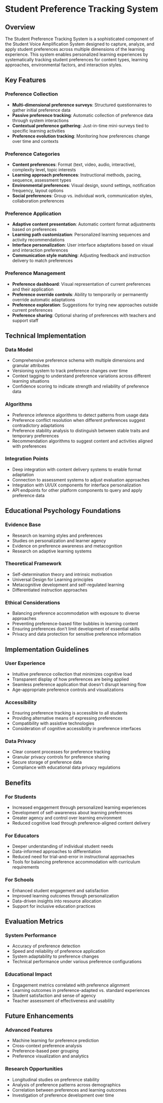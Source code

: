 # Student Preference Tracking System

## Overview

The Student Preference Tracking System is a sophisticated component of the Student Voice Amplification System designed to capture, analyze, and apply student preferences across multiple dimensions of the learning experience. This system enables personalized learning experiences by systematically tracking student preferences for content types, learning approaches, environmental factors, and interaction styles.

## Key Features

### Preference Collection
- **Multi-dimensional preference surveys**: Structured questionnaires to gather initial preference data
- **Passive preference tracking**: Automatic collection of preference data through system interactions
- **Contextual preference gathering**: Just-in-time mini-surveys tied to specific learning activities
- **Preference evolution tracking**: Monitoring how preferences change over time and contexts

### Preference Categories
- **Content preferences**: Format (text, video, audio, interactive), complexity level, topic interests
- **Learning approach preferences**: Instructional methods, pacing, sequence, assessment types
- **Environmental preferences**: Visual design, sound settings, notification frequency, layout options
- **Social preferences**: Group vs. individual work, communication styles, collaboration preferences

### Preference Application
- **Adaptive content presentation**: Automatic content format adjustments based on preferences
- **Learning path customization**: Personalized learning sequences and activity recommendations
- **Interface personalization**: User interface adaptations based on visual and interaction preferences
- **Communication style matching**: Adjusting feedback and instruction delivery to match preferences

### Preference Management
- **Preference dashboard**: Visual representation of current preferences and their application
- **Preference override controls**: Ability to temporarily or permanently override automatic adaptations
- **Preference exploration**: Suggestions for trying new approaches outside current preferences
- **Preference sharing**: Optional sharing of preferences with teachers and support staff

## Technical Implementation

### Data Model
- Comprehensive preference schema with multiple dimensions and granular attributes
- Versioning system to track preference changes over time
- Context tagging to understand preference variations across different learning situations
- Confidence scoring to indicate strength and reliability of preference data

### Algorithms
- Preference inference algorithms to detect patterns from usage data
- Preference conflict resolution when different preferences suggest contradictory adaptations
- Preference stability analysis to distinguish between stable traits and temporary preferences
- Recommendation algorithms to suggest content and activities aligned with preferences

### Integration Points
- Deep integration with content delivery systems to enable format adaptation
- Connection to assessment systems to adjust evaluation approaches
- Integration with UI/UX components for interface personalization
- API endpoints for other platform components to query and apply preference data

## Educational Psychology Foundations

### Evidence Base
- Research on learning styles and preferences
- Studies on personalization and learner agency
- Evidence on preference awareness and metacognition
- Research on adaptive learning systems

### Theoretical Framework
- Self-determination theory and intrinsic motivation
- Universal Design for Learning principles
- Metacognitive development and self-regulated learning
- Differentiated instruction approaches

### Ethical Considerations
- Balancing preference accommodation with exposure to diverse approaches
- Preventing preference-based filter bubbles in learning content
- Ensuring preferences don't limit development of essential skills
- Privacy and data protection for sensitive preference information

## Implementation Guidelines

### User Experience
- Intuitive preference collection that minimizes cognitive load
- Transparent display of how preferences are being applied
- Seamless preference application that doesn't disrupt learning flow
- Age-appropriate preference controls and visualizations

### Accessibility
- Ensuring preference tracking is accessible to all students
- Providing alternative means of expressing preferences
- Compatibility with assistive technologies
- Consideration of cognitive accessibility in preference interfaces

### Data Privacy
- Clear consent processes for preference tracking
- Granular privacy controls for preference sharing
- Secure storage of preference data
- Compliance with educational data privacy regulations

## Benefits

### For Students
- Increased engagement through personalized learning experiences
- Development of self-awareness about learning preferences
- Greater agency and control over learning environment
- Reduced cognitive load through preference-aligned content delivery

### For Educators
- Deeper understanding of individual student needs
- Data-informed approaches to differentiation
- Reduced need for trial-and-error in instructional approaches
- Tools for balancing preference accommodation with curriculum requirements

### For Schools
- Enhanced student engagement and satisfaction
- Improved learning outcomes through personalization
- Data-driven insights into resource allocation
- Support for inclusive education practices

## Evaluation Metrics

### System Performance
- Accuracy of preference detection
- Speed and reliability of preference application
- System adaptability to preference changes
- Technical performance under various preference configurations

### Educational Impact
- Engagement metrics correlated with preference alignment
- Learning outcomes in preference-adapted vs. standard experiences
- Student satisfaction and sense of agency
- Teacher assessment of effectiveness and usability

## Future Enhancements

### Advanced Features
- Machine learning for preference prediction
- Cross-context preference analysis
- Preference-based peer grouping
- Preference visualization and analytics

### Research Opportunities
- Longitudinal studies on preference stability
- Analysis of preference patterns across demographics
- Correlation between preferences and learning outcomes
- Investigation of preference development over time
